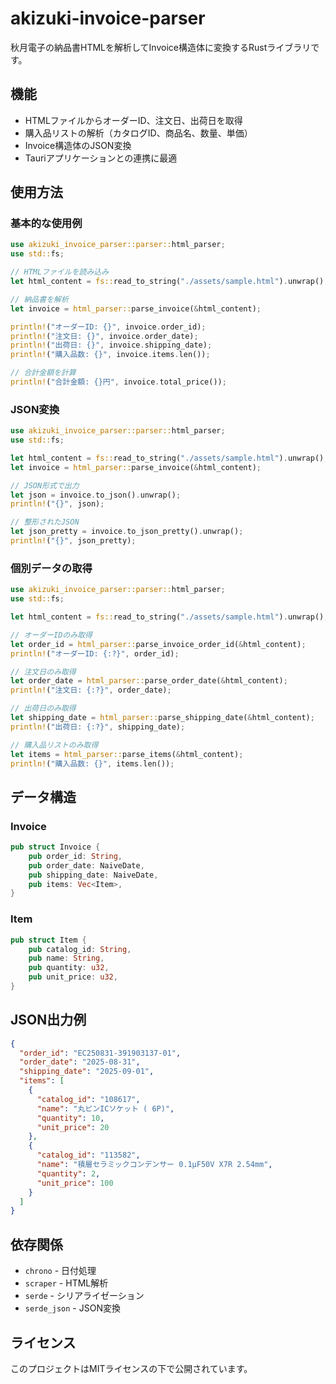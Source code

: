 # akizuki-invoice-parser

秋月電子の納品書HTMLを解析してInvoice構造体に変換するRustライブラリです。

## 機能

- HTMLファイルからオーダーID、注文日、出荷日を取得
- 購入品リストの解析（カタログID、商品名、数量、単価）
- Invoice構造体のJSON変換
- Tauriアプリケーションとの連携に最適

## 使用方法

### 基本的な使用例

```rust
use akizuki_invoice_parser::parser::html_parser;
use std::fs;

// HTMLファイルを読み込み
let html_content = fs::read_to_string("./assets/sample.html").unwrap();

// 納品書を解析
let invoice = html_parser::parse_invoice(&html_content);

println!("オーダーID: {}", invoice.order_id);
println!("注文日: {}", invoice.order_date);
println!("出荷日: {}", invoice.shipping_date);
println!("購入品数: {}", invoice.items.len());

// 合計金額を計算
println!("合計金額: {}円", invoice.total_price());
```

### JSON変換

```rust
use akizuki_invoice_parser::parser::html_parser;
use std::fs;

let html_content = fs::read_to_string("./assets/sample.html").unwrap();
let invoice = html_parser::parse_invoice(&html_content);

// JSON形式で出力
let json = invoice.to_json().unwrap();
println!("{}", json);

// 整形されたJSON
let json_pretty = invoice.to_json_pretty().unwrap();
println!("{}", json_pretty);
```

### 個別データの取得

```rust
use akizuki_invoice_parser::parser::html_parser;
use std::fs;

let html_content = fs::read_to_string("./assets/sample.html").unwrap();

// オーダーIDのみ取得
let order_id = html_parser::parse_invoice_order_id(&html_content);
println!("オーダーID: {:?}", order_id);

// 注文日のみ取得
let order_date = html_parser::parse_order_date(&html_content);
println!("注文日: {:?}", order_date);

// 出荷日のみ取得
let shipping_date = html_parser::parse_shipping_date(&html_content);
println!("出荷日: {:?}", shipping_date);

// 購入品リストのみ取得
let items = html_parser::parse_items(&html_content);
println!("購入品数: {}", items.len());
```

## データ構造

### Invoice

```rust
pub struct Invoice {
    pub order_id: String,
    pub order_date: NaiveDate,
    pub shipping_date: NaiveDate,
    pub items: Vec<Item>,
}
```

### Item

```rust
pub struct Item {
    pub catalog_id: String,
    pub name: String,
    pub quantity: u32,
    pub unit_price: u32,
}
```

## JSON出力例

```json
{
  "order_id": "EC250831-391903137-01",
  "order_date": "2025-08-31",
  "shipping_date": "2025-09-01",
  "items": [
    {
      "catalog_id": "108617",
      "name": "丸ピンICソケット ( 6P)",
      "quantity": 10,
      "unit_price": 20
    },
    {
      "catalog_id": "113582",
      "name": "積層セラミックコンデンサー 0.1μF50V X7R 2.54mm",
      "quantity": 2,
      "unit_price": 100
    }
  ]
}
```

## 依存関係

- `chrono` - 日付処理
- `scraper` - HTML解析
- `serde` - シリアライゼーション
- `serde_json` - JSON変換

## ライセンス

このプロジェクトはMITライセンスの下で公開されています。